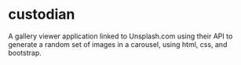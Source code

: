 # custodian
A gallery viewer application linked to Unsplash.com using their API to generate a random set of images in a carousel, using html, css, and bootstrap.